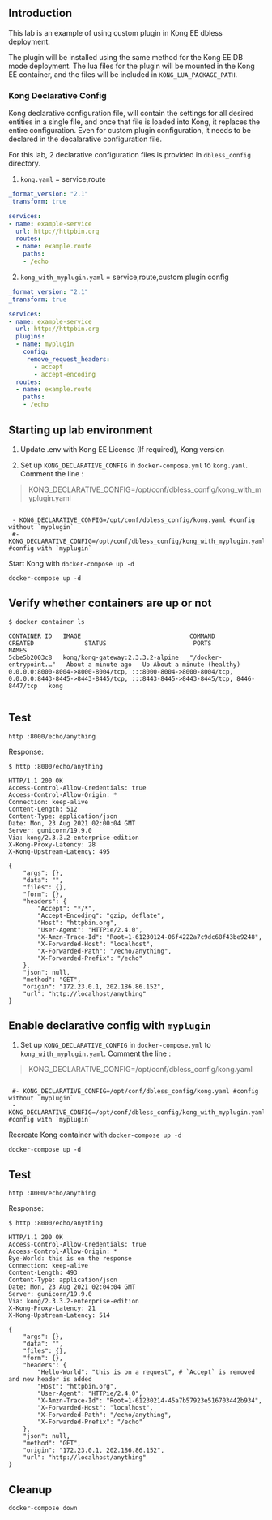 ## Introduction

This lab is an example of using custom plugin in Kong EE dbless deployment.

The plugin will be  installed using the same method for the Kong EE DB mode deployment. The lua files for the plugin will be mounted in the Kong EE container, and the files will be included in `KONG_LUA_PACKAGE_PATH`. 

### Kong Declarative Config

Kong declarative configuration file,  will contain the settings for all desired entities in a single file, and once that file is loaded into Kong, it replaces the entire configuration. Even for custom plugin configuration, it needs to be declared in the decalarative configuration file.

For this lab, 2 declarative configuration files is provided in `dbless_config` directory.

1. `kong.yaml` = service,route

```yaml
_format_version: "2.1"
_transform: true

services:
- name: example-service
  url: http://httpbin.org
  routes:
  - name: example.route
    paths:
    - /echo
```


2. `kong_with_myplugin.yaml` = service,route,custom plugin config

```yaml
_format_version: "2.1"
_transform: true

services:
- name: example-service
  url: http://httpbin.org
  plugins:
  - name: myplugin
    config:
     remove_request_headers: 
       - accept
       - accept-encoding
  routes:
  - name: example.route
    paths:
    - /echo
```

## Starting up lab environment

1. Update .env with Kong EE License (If required), Kong version 

2. Set up `KONG_DECLARATIVE_CONFIG` in `docker-compose.yml` to `kong.yaml`. Comment the line :
>KONG_DECLARATIVE_CONFIG=/opt/conf/dbless_config/kong_with_myplugin.yaml
```

 - KONG_DECLARATIVE_CONFIG=/opt/conf/dbless_config/kong.yaml #config without `myplugin`
 #- KONG_DECLARATIVE_CONFIG=/opt/conf/dbless_config/kong_with_myplugin.yaml #config with `myplugin`
```

Start Kong with  `docker-compose up -d`

```shell
docker-compose up -d
```

## Verify whether containers are up or not

```shell
$ docker container ls

CONTAINER ID   IMAGE                              COMMAND                  CREATED              STATUS                        PORTS                                                                                                                                         NAMES
5cbe5b2003c8   kong/kong-gateway:2.3.3.2-alpine   "/docker-entrypoint.…"   About a minute ago   Up About a minute (healthy)   0.0.0.0:8000-8004->8000-8004/tcp, :::8000-8004->8000-8004/tcp, 0.0.0.0:8443-8445->8443-8445/tcp, :::8443-8445->8443-8445/tcp, 8446-8447/tcp   kong


```
## Test

```shell
http :8000/echo/anything
```

Response:

```shell
$ http :8000/echo/anything

HTTP/1.1 200 OK
Access-Control-Allow-Credentials: true
Access-Control-Allow-Origin: *
Connection: keep-alive
Content-Length: 512
Content-Type: application/json
Date: Mon, 23 Aug 2021 02:00:04 GMT
Server: gunicorn/19.9.0
Via: kong/2.3.3.2-enterprise-edition
X-Kong-Proxy-Latency: 28
X-Kong-Upstream-Latency: 495

{
    "args": {},
    "data": "",
    "files": {},
    "form": {},
    "headers": {
        "Accept": "*/*",
        "Accept-Encoding": "gzip, deflate",
        "Host": "httpbin.org",
        "User-Agent": "HTTPie/2.4.0",
        "X-Amzn-Trace-Id": "Root=1-61230124-06f4222a7c9dc68f43be9248",
        "X-Forwarded-Host": "localhost",
        "X-Forwarded-Path": "/echo/anything",
        "X-Forwarded-Prefix": "/echo"
    },
    "json": null,
    "method": "GET",
    "origin": "172.23.0.1, 202.186.86.152",
    "url": "http://localhost/anything"
}

```

## Enable declarative config with `myplugin`

1. Set up `KONG_DECLARATIVE_CONFIG` in `docker-compose.yml` to `kong_with_myplugin.yaml`. Comment the line :
>KONG_DECLARATIVE_CONFIG=/opt/conf/dbless_config/kong.yaml
```

 #- KONG_DECLARATIVE_CONFIG=/opt/conf/dbless_config/kong.yaml #config without `myplugin`
 - KONG_DECLARATIVE_CONFIG=/opt/conf/dbless_config/kong_with_myplugin.yaml #config with `myplugin`
```

Recreate Kong container with  `docker-compose up -d`

```shell
docker-compose up -d
```

## Test

```shell
http :8000/echo/anything
```

Response:

```shell
$ http :8000/echo/anything

HTTP/1.1 200 OK
Access-Control-Allow-Credentials: true
Access-Control-Allow-Origin: *
Bye-World: this is on the response
Connection: keep-alive
Content-Length: 493
Content-Type: application/json
Date: Mon, 23 Aug 2021 02:04:04 GMT
Server: gunicorn/19.9.0
Via: kong/2.3.3.2-enterprise-edition
X-Kong-Proxy-Latency: 21
X-Kong-Upstream-Latency: 514

{
    "args": {},
    "data": "",
    "files": {},
    "form": {},
    "headers": {
        "Hello-World": "this is on a request", # `Accept` is removed and new header is added
        "Host": "httpbin.org",
        "User-Agent": "HTTPie/2.4.0",
        "X-Amzn-Trace-Id": "Root=1-61230214-45a7b57923e516703442b934",
        "X-Forwarded-Host": "localhost",
        "X-Forwarded-Path": "/echo/anything",
        "X-Forwarded-Prefix": "/echo"
    },
    "json": null,
    "method": "GET",
    "origin": "172.23.0.1, 202.186.86.152",
    "url": "http://localhost/anything"
}

```

## Cleanup

    docker-compose down

